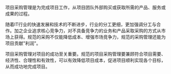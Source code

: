 
项目采购管理是为完成项目工作，从项目团队外部购买或获取所需的产品、服务或成果的过程。

随着IT行业的快速发展和技术的不断进步，行业的分工更细，更加强调分工与合作。加之企业追求核心竞争力，对不具备竞争力的业务和产品采取采购的方式从市场上获得。规范的采购不仅能降低成本、增强市场竞争力，规范的采购管理还能为项目贡献"利润"。

项目采购管理对项目的成功至关重要。规范的项目采购管理要兼顾符合项目需要、经济性、合理性和有效性，可以有效降低项目成本，促进项目顺利实现各个目标，从而成功地完成项目。
